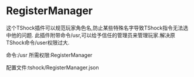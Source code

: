 # RegisterManager
这个TShock插件可以规范玩家角色名,防止某些特殊名字导致TShock指令无法选中他的问题.
此插件附带命令/usr,可以给予信任的管理员来管理玩家.解决原TShock命令/user权限过大.

命令:/usr 所需权限:RegisterManager

配置文件:tshock/RegisterManager.json
